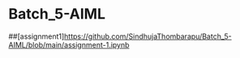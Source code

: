 # Batch_5-AIML
##[assignment1]https://github.com/SindhujaThombarapu/Batch_5-AIML/blob/main/assignment-1.ipynb
